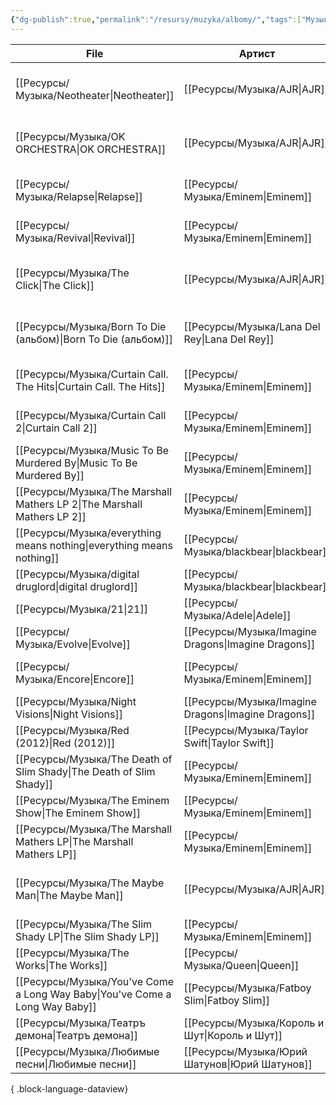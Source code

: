 ```yaml
---
{"dg-publish":true,"permalink":"/resursy/muzyka/albomy/","tags":["Музыка"]}
---
```


| File                                                                           | Артист                                                 | Оценка | Жанр                                             |
| ------------------------------------------------------------------------------ | ------------------------------------------------------ | ------ | ------------------------------------------------ |
| [[Ресурсы/Музыка/Neotheater\|Neotheater]]                                   | [[Ресурсы/Музыка/AJR\|AJR]]                         | ☆☆☆☆☆  | [[Ресурсы/Музыка/Альтернатива\|Альтернатива]] |
| [[Ресурсы/Музыка/OK ORCHESTRA\|OK ORCHESTRA]]                               | [[Ресурсы/Музыка/AJR\|AJR]]                         | ☆☆☆☆☆  | [[Ресурсы/Музыка/Альтернатива\|Альтернатива]] |
| [[Ресурсы/Музыка/Relapse\|Relapse]]                                         | [[Ресурсы/Музыка/Eminem\|Eminem]]                   | ☆☆☆☆☆  | [[Ресурсы/Музыка/Рэп\|Рэп]]                   |
| [[Ресурсы/Музыка/Revival\|Revival]]                                         | [[Ресурсы/Музыка/Eminem\|Eminem]]                   | ☆☆☆☆☆  | [[Ресурсы/Музыка/Рэп\|Рэп]]                   |
| [[Ресурсы/Музыка/The Click\|The Click]]                                     | [[Ресурсы/Музыка/AJR\|AJR]]                         | ☆☆☆☆☆  | [[Ресурсы/Музыка/Альтернатива\|Альтернатива]] |
| [[Ресурсы/Музыка/Born To Die (альбом)\|Born To Die (альбом)]]               | [[Ресурсы/Музыка/Lana Del Rey\|Lana Del Rey]]       | ★★★★★  | [[Ресурсы/Музыка/Альтернатива\|Альтернатива]] |
| [[Ресурсы/Музыка/Curtain Call. The Hits\|Curtain Call. The Hits]]           | [[Ресурсы/Музыка/Eminem\|Eminem]]                   | ★★★★★  | [[Ресурсы/Музыка/Рэп\|Рэп]]                   |
| [[Ресурсы/Музыка/Curtain Call 2\|Curtain Call 2]]                           | [[Ресурсы/Музыка/Eminem\|Eminem]]                   | ★★★★★  | [[Ресурсы/Музыка/Рэп\|Рэп]]                   |
| [[Ресурсы/Музыка/Music To Be Murdered By\|Music To Be Murdered By]]         | [[Ресурсы/Музыка/Eminem\|Eminem]]                   | ★★★★★  | [[Ресурсы/Музыка/Рэп\|Рэп]]                   |
| [[Ресурсы/Музыка/The Marshall Mathers LP 2\|The Marshall Mathers LP 2]]     | [[Ресурсы/Музыка/Eminem\|Eminem]]                   | ★★★★★  | [[Ресурсы/Музыка/Рэп\|Рэп]]                   |
| [[Ресурсы/Музыка/everything means nothing\|everything means nothing]]       | [[Ресурсы/Музыка/blackbear\|blackbear]]             | ★★★★★  | [[Поп\|Поп]]                                     |
| [[Ресурсы/Музыка/digital druglord\|digital druglord]]                       | [[Ресурсы/Музыка/blackbear\|blackbear]]             | ★★★★★  | R&B и соул                                       |
| [[Ресурсы/Музыка/21\|21]]                                                   | [[Ресурсы/Музыка/Adele\|Adele]]                     | \-     | \-                                               |
| [[Ресурсы/Музыка/Evolve\|Evolve]]                                           | [[Ресурсы/Музыка/Imagine Dragons\|Imagine Dragons]] | \-     | \-                                               |
| [[Ресурсы/Музыка/Encore\|Encore]]                                           | [[Ресурсы/Музыка/Eminem\|Eminem]]                   | \-     | [[Ресурсы/Музыка/Рэп\|Рэп]]                   |
| [[Ресурсы/Музыка/Night Visions\|Night Visions]]                             | [[Ресурсы/Музыка/Imagine Dragons\|Imagine Dragons]] | \-     | \-                                               |
| [[Ресурсы/Музыка/Red (2012)\|Red (2012)]]                                   | [[Ресурсы/Музыка/Taylor Swift\|Taylor Swift]]       | \-     | \-                                               |
| [[Ресурсы/Музыка/The Death of Slim Shady\|The Death of Slim Shady]]         | [[Ресурсы/Музыка/Eminem\|Eminem]]                   | \-     | \-                                               |
| [[Ресурсы/Музыка/The Eminem Show\|The Eminem Show]]                         | [[Ресурсы/Музыка/Eminem\|Eminem]]                   | \-     | \-                                               |
| [[Ресурсы/Музыка/The Marshall Mathers LP\|The Marshall Mathers LP]]         | [[Ресурсы/Музыка/Eminem\|Eminem]]                   | \-     | [[Ресурсы/Музыка/Рэп\|Рэп]]                   |
| [[Ресурсы/Музыка/The Maybe Man\|The Maybe Man]]                             | [[Ресурсы/Музыка/AJR\|AJR]]                         | \-     | [[Ресурсы/Музыка/Альтернатива\|Альтернатива]] |
| [[Ресурсы/Музыка/The Slim Shady LP\|The Slim Shady LP]]                     | [[Ресурсы/Музыка/Eminem\|Eminem]]                   | \-     | \-                                               |
| [[Ресурсы/Музыка/The Works\|The Works]]                                     | [[Ресурсы/Музыка/Queen\|Queen]]                     | \-     | [[Рок\|Рок]]                                     |
| [[Ресурсы/Музыка/You've Come a Long Way Baby\|You've Come a Long Way Baby]] | [[Ресурсы/Музыка/Fatboy Slim\|Fatboy Slim]]         | \-     | \-                                               |
| [[Ресурсы/Музыка/Театръ демона\|Театръ демона]]                             | [[Ресурсы/Музыка/Король и Шут\|Король и Шут]]       | \-     | \-                                               |
| [[Ресурсы/Музыка/Любимые песни\|Любимые песни]]                             | [[Ресурсы/Музыка/Юрий Шатунов\|Юрий Шатунов]]       | \-     | [[Поп\|Поп]]                                     |

{ .block-language-dataview}

